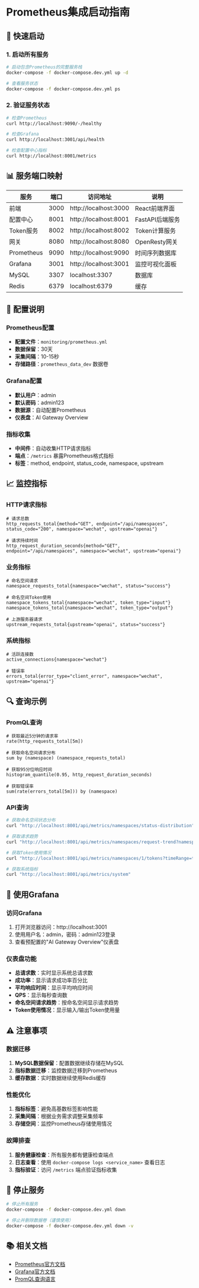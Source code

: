 # Prometheus集成启动指南

## 🚀 快速启动

### **1. 启动所有服务**
```bash
# 启动包含Prometheus的完整服务栈
docker-compose -f docker-compose.dev.yml up -d

# 查看服务状态
docker-compose -f docker-compose.dev.yml ps
```

### **2. 验证服务状态**
```bash
# 检查Prometheus
curl http://localhost:9090/-/healthy

# 检查Grafana
curl http://localhost:3001/api/health

# 检查配置中心指标
curl http://localhost:8001/metrics
```

## 📊 服务端口映射

| 服务 | 端口 | 访问地址 | 说明 |
|------|------|----------|------|
| 前端 | 3000 | http://localhost:3000 | React前端界面 |
| 配置中心 | 8001 | http://localhost:8001 | FastAPI后端服务 |
| Token服务 | 8002 | http://localhost:8002 | Token计算服务 |
| 网关 | 8080 | http://localhost:8080 | OpenResty网关 |
| Prometheus | 9090 | http://localhost:9090 | 时间序列数据库 |
| Grafana | 3001 | http://localhost:3001 | 监控可视化面板 |
| MySQL | 3307 | localhost:3307 | 数据库 |
| Redis | 6379 | localhost:6379 | 缓存 |

## 🔧 配置说明

### **Prometheus配置**
- **配置文件**：`monitoring/prometheus.yml`
- **数据保留**：30天
- **采集间隔**：10-15秒
- **存储路径**：`prometheus_data_dev` 数据卷

### **Grafana配置**
- **默认用户**：admin
- **默认密码**：admin123
- **数据源**：自动配置Prometheus
- **仪表盘**：AI Gateway Overview

### **指标收集**
- **中间件**：自动收集HTTP请求指标
- **端点**：`/metrics` 暴露Prometheus格式指标
- **标签**：method, endpoint, status_code, namespace, upstream

## 📈 监控指标

### **HTTP请求指标**
```prometheus
# 请求总数
http_requests_total{method="GET", endpoint="/api/namespaces", status_code="200", namespace="wechat", upstream="openai"}

# 请求持续时间
http_request_duration_seconds{method="GET", endpoint="/api/namespaces", namespace="wechat", upstream="openai"}
```

### **业务指标**
```prometheus
# 命名空间请求
namespace_requests_total{namespace="wechat", status="success"}

# 命名空间Token使用
namespace_tokens_total{namespace="wechat", token_type="input"}
namespace_tokens_total{namespace="wechat", token_type="output"}

# 上游服务器请求
upstream_requests_total{upstream="openai", status="success"}
```

### **系统指标**
```prometheus
# 活跃连接数
active_connections{namespace="wechat"}

# 错误率
errors_total{error_type="client_error", namespace="wechat", upstream="openai"}
```

## 🔍 查询示例

### **PromQL查询**
```promql
# 获取最近5分钟的请求率
rate(http_requests_total[5m])

# 获取命名空间请求分布
sum by (namespace) (namespace_requests_total)

# 获取95分位响应时间
histogram_quantile(0.95, http_request_duration_seconds)

# 获取错误率
sum(rate(errors_total[5m])) by (namespace)
```

### **API查询**
```bash
# 获取命名空间状态分布
curl "http://localhost:8001/api/metrics/namespaces/status-distribution"

# 获取请求趋势
curl "http://localhost:8001/api/metrics/namespaces/request-trend?namespace=wechat&timeRange=today"

# 获取Token使用情况
curl "http://localhost:8001/api/metrics/namespaces/1/tokens?timeRange=today"

# 获取系统指标
curl "http://localhost:8001/api/metrics/system"
```

## 🎯 使用Grafana

### **访问Grafana**
1. 打开浏览器访问：http://localhost:3001
2. 使用用户名：admin，密码：admin123登录
3. 查看预配置的"AI Gateway Overview"仪表盘

### **仪表盘功能**
- **总请求数**：实时显示系统总请求数
- **成功率**：显示请求成功率百分比
- **平均响应时间**：显示平均响应时间
- **QPS**：显示每秒查询数
- **命名空间请求趋势**：按命名空间显示请求趋势
- **Token使用情况**：显示输入/输出Token使用量

## ⚠️ 注意事项

### **数据迁移**
1. **MySQL数据保留**：配置数据继续存储在MySQL
2. **指标数据迁移**：监控数据迁移到Prometheus
3. **缓存数据**：实时数据继续使用Redis缓存

### **性能优化**
1. **指标标签**：避免高基数标签影响性能
2. **采集间隔**：根据业务需求调整采集频率
3. **存储空间**：监控Prometheus存储使用情况

### **故障排查**
1. **服务健康检查**：所有服务都有健康检查端点
2. **日志查看**：使用 `docker-compose logs <service_name>` 查看日志
3. **指标验证**：访问 `/metrics` 端点验证指标收集

## 🔄 停止服务

```bash
# 停止所有服务
docker-compose -f docker-compose.dev.yml down

# 停止并删除数据卷（谨慎使用）
docker-compose -f docker-compose.dev.yml down -v
```

## 📚 相关文档

- [Prometheus官方文档](https://prometheus.io/docs/)
- [Grafana官方文档](https://grafana.com/docs/)
- [PromQL查询语言](https://prometheus.io/docs/prometheus/latest/querying/basics/)
